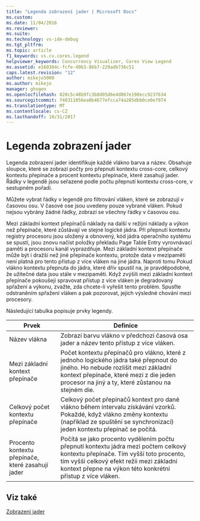 ```yaml
---
title: "Legenda zobrazení jader | Microsoft Docs"
ms.custom: 
ms.date: 11/04/2016
ms.reviewer: 
ms.suite: 
ms.technology: vs-ide-debug
ms.tgt_pltfrm: 
ms.topic: article
f1_keywords: vs.cv.cores.legend
helpviewer_keywords: Concurrency Visualizer, Cores View Legend
ms.assetid: e160384c-fcfe-49b3-86b7-229adb736c51
caps.latest.revision: "12"
author: mikejo5000
ms.author: mikejo
manager: ghogen
ms.openlocfilehash: 820c5c48b9fc3b8d05d6e4d867e198ecc9237634
ms.sourcegitcommit: f40311056ea0b4677efcca74a285dbb0ce0e7974
ms.translationtype: MT
ms.contentlocale: cs-CZ
ms.lasthandoff: 10/31/2017
---
```

# <a name="cores-view-legend"></a>Legenda zobrazení jader
Legenda zobrazení jader identifikuje každé vlákno barva a název. Obsahuje sloupce, které se zobrazí počty pro přepnutí kontextu cross-core, celkový kontextu přepínače a procent kontextu přepínače, které zasahují jader. Řádky v legendě jsou seřazené podle počtu přepnutí kontextu cross-core, v sestupném pořadí.  
  
 Můžete vybrat řádky v legendě pro filtrování vláken, které se zobrazují v časovou osu. V časové ose jsou uvedeny pouze vybrané vláken. Pokud nejsou vybrány žádné řádky, zobrazí se všechny řádky v časovou osu.  
  
 Mezi základní kontext přepínačů náklady na další v režijní náklady a výkon než přepínače, které zůstávají ve stejné logické jádra. Při přepnutí kontextu registry procesoru jsou uložený a obnovený, kód jádra operačního systému se spustí, jsou znovu načíst položky překladu Page Table Entry vyrovnávací paměti a procesoru kanál vyprazdňuje. Mezi základní kontext přepínače může být i dražší než jiné přepínače kontextu, protože data v mezipaměti není platná pro tento přístup z více vláken na jiné jádra. Naproti tomu Pokud vlákno kontextu přepnuta do jádra, které dřív spustil na, je pravděpodobné, že užitečné data jsou stále v mezipaměti. Když zvýšili mezi základní kontext přepínače pokoušejí spravovat přístup z více vláken je degradovaný spřažení a výkonu, zvažte, zda chcete-li vyřešit tento problém. Spusťte odstraněním spřažení vláken a pak pozorovat, jejich výsledné chování mezi procesory.  
  
 Následující tabulka popisuje prvky legendy.  
  
|Prvek|Definice|  
|-------------|----------------|  
|Název vlákna|Zobrazí barvu vlákno v předchozí časová osa jader a název tento přístup z více vláken.|  
|Mezi základní kontext přepínače|Počet kontextu přepínačů pro vlákno, které z jednoho logického jádra také přepnout do jiného. Ho nebude rozlišit mezi základní kontext přepínače, které mezi z die jeden procesor na jiný a ty, které zůstanou na stejném die.|  
|Celkový počet kontextu přepínače|Celkový počet přepínačů kontext pro dané vlákno během intervalu získávání vzorků. Pokaždé, když vlákno změny kontextu (například ze spuštění se synchronizací) jeden kontextu přepínač se počítá.|  
|Procento kontextu přepínače, které zasahují jader|Počítá se jako procento vydělením počtu přepnutí kontextu jádra mezi počtem celkový kontextu přepínače. Tím vyšší toto procento, tím vyšší celkový efekt režii mezi základní kontext přepne na výkon této konkrétní přístup z více vláken.|  
  
## <a name="see-also"></a>Viz také  
 [Zobrazení jader](../profiling/cores-view.md)